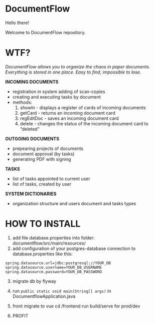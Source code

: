 # DocumentFlow

Hello there!

Welcome to DocumentFlow repository.

# WTF?
*DocumentFlow allows you to organize the chaos in paper documents. Everything is stored in one place. Easy to find, impossible to lose.*


**INCOMING DOCUMENTS**
- registration in system adding of scan-copies
- creating and executing tasks by document
- methods:
    1. showIn - displays a register of cards of incoming documents
    2. getCard - returns an incoming document card
    3. regEditDoc - saves an incoming document card
    4. delete - changes the status of the incoming document card to “deleted”

**OUTGOING DOCUMENTS**
- prepearing projects of documents
- document approval (by tasks)
- generating PDF with signing

**TASKS**
- list of tasks appointed to current user
- list of tasks, created by user

**SYSTEM DICTIONARIES**
- organization structure and users document and tasks types

# HOW TO INSTALL
1. add file database.properties into folder: documentflow/src/main/resources/
2. add configuration of your postgres-database connection to database.properties like this:
```
spring.datasource.url=jdbc:postgresql://YOUR_DB
spring.datasource.username=YOUR_DB_USERNAME
spring.datasource.password=YOUR_DB_PASSWORD
```
3. migrate db by flyway
4. run ```public static void main(String[] args)``` in DocumentflowApplication.java
5. front migrate to vue cd /frontend run build/serve for prod/dev

6. PROFIT
